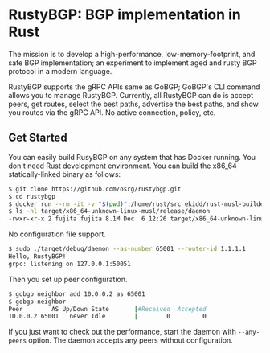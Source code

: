 # RustyBGP: BGP implementation in Rust

The mission is to develop a high-performance, low-memory-footprint, and safe BGP implementation; an experiment to implement aged and rusty BGP protocol in a modern language.

RustyBGP supports the gRPC APIs same as GoBGP; GoBGP's CLI command allows you to manage RustyBGP. Currently, all RustyBGP can do is accept peers, get routes, select the best paths, advertise the best paths, and show you routes via the gRPC API. No active connection, policy, etc.

## Get Started

You can easily build RusyBGP on any system that has Docker running. You don't need Rust development environment. You can build the x86_64 statically-linked binary as follows:

```bash
$ git clone https://github.com/osrg/rustybgp.git
$ cd rustybgp
$ docker run --rm -it -v "$(pwd)":/home/rust/src ekidd/rust-musl-builder cargo build --release
$ ls -hl target/x86_64-unknown-linux-musl/release/daemon
-rwxr-xr-x 2 fujita fujita 8.1M Dec  6 12:26 target/x86_64-unknown-linux-musl/release/daemon
```

No configuration file support.

```bash
$ sudo ./target/debug/daemon --as-number 65001 --router-id 1.1.1.1
Hello, RustyBGP!
grpc: listening on 127.0.0.1:50051
```

Then you set up peer configuration.

```bash
$ gobgp neighbor add 10.0.0.2 as 65001
$ gobgp neighbor
Peer        AS Up/Down State       |#Received  Accepted
10.0.0.2 65001   never Idle        |        0         0
```

If you just want to check out the performance, start the daemon with `--any-peers` option. The daemon accepts any peers without configuration.
